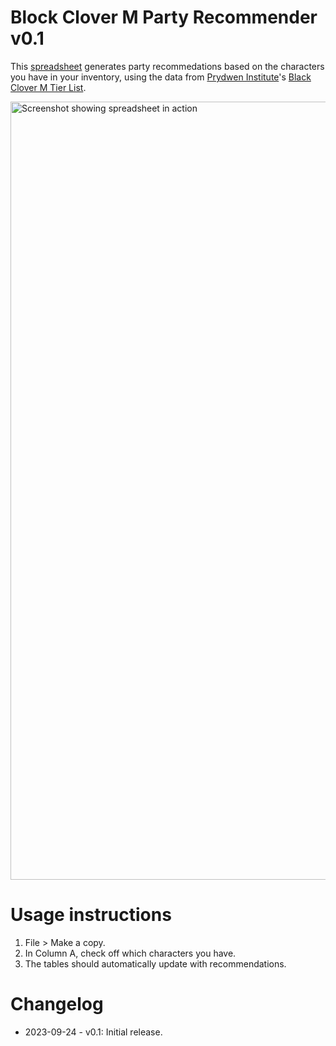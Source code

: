 # Block Clover M Party Recommender v0.1

This [spreadsheet](https://docs.google.com/spreadsheets/d/1FkkknY0-op5lNB-64gAPTzTIih3bbysn3BOFOsDT584/edit#gid=1573114232) generates
party recommedations based on the characters you have in your inventory, using the data from
[Prydwen Institute](https://www.prydwen.gg/)'s [Black Clover M Tier List](https://www.prydwen.gg/black-clover/tier-list/).

<img width="1245" alt="Screenshot showing spreadsheet in action" src="https://github.com/webchick/black-clover-m-recs/assets/332535/44cd4a3e-7d70-469d-81df-d9eb2452f6ec">

# Usage instructions
1. File > Make a copy.
2. In Column A, check off which characters you have.
3. The tables should automatically update with recommendations.

# Changelog
- 2023-09-24 - v0.1: Initial release.
